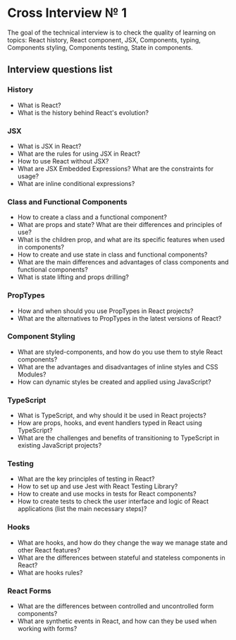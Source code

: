 # Cross Interview № 1

The goal of the technical interview is to check the quality of learning on topics: React history, React component, JSX, Components, typing, Components styling, Components testing, State in components.

## Interview questions list

### History
  - What is React?
  - What is the history behind React's evolution?

### JSX
  - What is JSX in React?
  - What are the rules for using JSX in React?
  - How to use React without JSX?
  - What are JSX Embedded Expressions? What are the constraints for usage?
  - What are inline conditional expressions?

### Class and Functional Components
  - How to create a class and a functional component?
  - What are props and state? What are their differences and principles of use?
  - What is the children prop, and what are its specific features when used in components?
  - How to create and use state in class and functional components?
  - What are the main differences and advantages of class components and functional components?
  - What is state lifting and props drilling?

### PropTypes
  - How and when should you use PropTypes in React projects?
  - What are the alternatives to PropTypes in the latest versions of React?

### Component Styling
  - What are styled-components, and how do you use them to style React components?
  - What are the advantages and disadvantages of inline styles and CSS Modules?
  - How can dynamic styles be created and applied using JavaScript?

### TypeScript
  - What is TypeScript, and why should it be used in React projects?
  - How are props, hooks, and event handlers typed in React using TypeScript?
  - What are the challenges and benefits of transitioning to TypeScript in existing JavaScript projects?

### Testing
  - What are the key principles of testing in React?
  - How to set up and use Jest with React Testing Library?
  - How to create and use mocks in tests for React components?
  - How to create tests to check the user interface and logic of React applications (list the main necessary steps)?

### Hooks
  - What are hooks, and how do they change the way we manage state and other React features?
  - What are the differences between stateful and stateless components in React?
  - What are hooks rules?

###  React Forms
  - What are the differences between controlled and uncontrolled form components?
  - What are synthetic events in React, and how can they be used when working with forms?